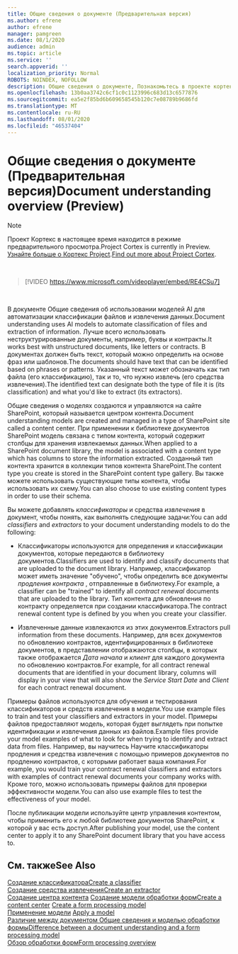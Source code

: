 ```yaml
---
title: Общие сведения о документе (Предварительная версия)
ms.author: efrene
author: efrene
manager: pamgreen
ms.date: 08/1/2020
audience: admin
ms.topic: article
ms.service: ''
search.appverid: ''
localization_priority: Normal
ROBOTS: NOINDEX, NOFOLLOW
description: Общие сведения о документе, Познакомьтесь в проекте кортекс.
ms.openlocfilehash: 13b0aa3742c6cf1c0c1123996c683d13c6577876
ms.sourcegitcommit: ea5e2f85bd6b609658545b120c7e08789b9686fd
ms.translationtype: MT
ms.contentlocale: ru-RU
ms.lasthandoff: 08/01/2020
ms.locfileid: "46537404"
---
```

# <a name="document-understanding-overview-preview"></a><span data-ttu-id="e290e-103">Общие сведения о документе (Предварительная версия)</span><span class="sxs-lookup"><span data-stu-id="e290e-103">Document understanding overview (Preview)</span></span>
> [!Note] 
> <span data-ttu-id="e290e-104">Проект Кортекс в настоящее время находится в режиме предварительного просмотра.</span><span class="sxs-lookup"><span data-stu-id="e290e-104">Project Cortex is currently in Preview.</span></span> <span data-ttu-id="e290e-105">[Узнайте больше о Кортекс Project](https://aka.ms/projectcortex).</span><span class="sxs-lookup"><span data-stu-id="e290e-105">[Find out more about Project Cortex](https://aka.ms/projectcortex).</span></span>

</br>

> [!VIDEO https://www.microsoft.com/videoplayer/embed/RE4CSu7] 

</br>

<span data-ttu-id="e290e-106">В документе Общие сведения об использовании моделей AI для автоматизации классификации файлов и извлечения данных.</span><span class="sxs-lookup"><span data-stu-id="e290e-106">Document understanding uses AI models to automate classification of files and extraction of information.</span></span> <span data-ttu-id="e290e-107">Лучше всего использовать неструктурированные документы, например, буквы и контракты.</span><span class="sxs-lookup"><span data-stu-id="e290e-107">It works best with unstructured documents, like letters or contracts.</span></span> <span data-ttu-id="e290e-108">В документах должен быть текст, который можно определить на основе фраз или шаблонов.</span><span class="sxs-lookup"><span data-stu-id="e290e-108">The documents should have text that can be identified based on phrases or patterns.</span></span> <span data-ttu-id="e290e-109">Указанный текст может обозначать как тип файла (его классификацию), так и то, что нужно извлечь (его средства извлечения).</span><span class="sxs-lookup"><span data-stu-id="e290e-109">The identified text can designate both the type of file it is (its classification) and what you'd like to extract (its extractors).</span></span>

<span data-ttu-id="e290e-110">Общие сведения о моделях создаются и управляются на сайте SharePoint, который называется центром контента.</span><span class="sxs-lookup"><span data-stu-id="e290e-110">Document understanding models are created and managed in a type of SharePoint site called a content center.</span></span> <span data-ttu-id="e290e-111">При применении к библиотеке документов SharePoint модель связана с типом контента, который содержит столбцы для хранения извлекаемых данных.</span><span class="sxs-lookup"><span data-stu-id="e290e-111">When applied to a SharePoint document library, the model is associated with a content type which has columns to store the information extracted.</span></span> <span data-ttu-id="e290e-112">Созданный тип контента хранится в коллекции типов контента SharePoint.</span><span class="sxs-lookup"><span data-stu-id="e290e-112">The content type you create is stored in the SharePoint content type gallery.</span></span> <span data-ttu-id="e290e-113">Вы также можете использовать существующие типы контента, чтобы использовать их схему.</span><span class="sxs-lookup"><span data-stu-id="e290e-113">You can also choose to use existing content types in order to use their schema.</span></span>

<span data-ttu-id="e290e-114">Вы можете добавлять *классификаторы* и средства *извлечения* в документ, чтобы понять, как выполнять следующие задачи:</span><span class="sxs-lookup"><span data-stu-id="e290e-114">You can add *classifiers* and *extractors* to your document understanding models to do the following:</span></span> 

- <span data-ttu-id="e290e-115">Классификаторы используются для определения и классификации документов, которые передаются в библиотеку документов.</span><span class="sxs-lookup"><span data-stu-id="e290e-115">Classifiers are used to identify and classify documents that are uploaded to the document library.</span></span> <span data-ttu-id="e290e-116">Например, классификатор может иметь значение "обучено", чтобы определить все документы *продления контракта* , отправленные в библиотеку.</span><span class="sxs-lookup"><span data-stu-id="e290e-116">For example, a classifier can be "trained" to identify all *contract renewal* documents that are uploaded to the library.</span></span> <span data-ttu-id="e290e-117">Тип контента для обновления по контракту определяется при создании классификатора.</span><span class="sxs-lookup"><span data-stu-id="e290e-117">The contract renewal content type is defined by you when you create your classifier.</span></span>

- <span data-ttu-id="e290e-118">Извлеченные данные извлекаются из этих документов.</span><span class="sxs-lookup"><span data-stu-id="e290e-118">Extractors pull information from these documents.</span></span> <span data-ttu-id="e290e-119">Например, для всех документов по обновлению контрактов, идентифицированных в библиотеке документов, в представлении отображаются столбцы, в которых также отображается *Дата начала* и *клиент* для каждого документа по обновлению контрактов.</span><span class="sxs-lookup"><span data-stu-id="e290e-119">For example, for all contract renewal documents that are identified in your document library, columns will display in your view that will also show the *Service Start Date* and  *Client* for each contract renewal document.</span></span> 

<span data-ttu-id="e290e-120">Примеры файлов используются для обучения и тестирования классификаторов и средств извлечения в модели.</span><span class="sxs-lookup"><span data-stu-id="e290e-120">You use example files to train and test your classifiers and extractors in your model.</span></span> <span data-ttu-id="e290e-121">Примеры файлов предоставляют модель, которая будет выглядеть при попытке идентификации и извлечения данных из файлов.</span><span class="sxs-lookup"><span data-stu-id="e290e-121">Example files provide your model examples of what to look for when trying to identify and extract data from files.</span></span> <span data-ttu-id="e290e-122">Например, вы научитесь Научите классификаторы продления и средства извлечения с помощью примеров документов по продлению контрактов, с которыми работает ваша компания.</span><span class="sxs-lookup"><span data-stu-id="e290e-122">For example, you would train your contract renewal classifiers and extractors with examples of contract renewal documents your company works with.</span></span> <span data-ttu-id="e290e-123">Кроме того, можно использовать примеры файлов для проверки эффективности модели.</span><span class="sxs-lookup"><span data-stu-id="e290e-123">You can also use example files to test the effectiveness of your model.</span></span>

<span data-ttu-id="e290e-124">После публикации модели используйте центр управления контентом, чтобы применить его к любой библиотеке документов SharePoint, к которой у вас есть доступ.</span><span class="sxs-lookup"><span data-stu-id="e290e-124">After publishing your model, use the content center to apply it to any SharePoint document library that you have access to.</span></span>  


## <a name="see-also"></a><span data-ttu-id="e290e-125">См. также</span><span class="sxs-lookup"><span data-stu-id="e290e-125">See Also</span></span>
[<span data-ttu-id="e290e-126">Создание классификатора</span><span class="sxs-lookup"><span data-stu-id="e290e-126">Create a classifier</span></span>](create-a-classifier.md)</br>
[<span data-ttu-id="e290e-127">Создание средства извлечения</span><span class="sxs-lookup"><span data-stu-id="e290e-127">Create an extractor</span></span>](create-an-extractor.md)</br>
<span data-ttu-id="e290e-128">[Создание центра контента](create-a-content-center.md) 
 [Создание модели обработки форм](create-a-form-processing-model.md)</span><span class="sxs-lookup"><span data-stu-id="e290e-128">[Create a content center](create-a-content-center.md)
[Create a form processing model](create-a-form-processing-model.md)</span></span></br>
<span data-ttu-id="e290e-129">[Применение модели](apply-a-model.md) </span><span class="sxs-lookup"><span data-stu-id="e290e-129">[Apply a model](apply-a-model.md) </span></span>  
[<span data-ttu-id="e290e-130">Различие между документом Общие сведения и моделью обработки формы</span><span class="sxs-lookup"><span data-stu-id="e290e-130">Difference between a document understanding and a form processing model</span></span>](difference-between-document-understanding-and-form-processing-model.md)  
[<span data-ttu-id="e290e-131">Обзор обработки форм</span><span class="sxs-lookup"><span data-stu-id="e290e-131">Form processing overview</span></span>](form-processing-overview.md)




